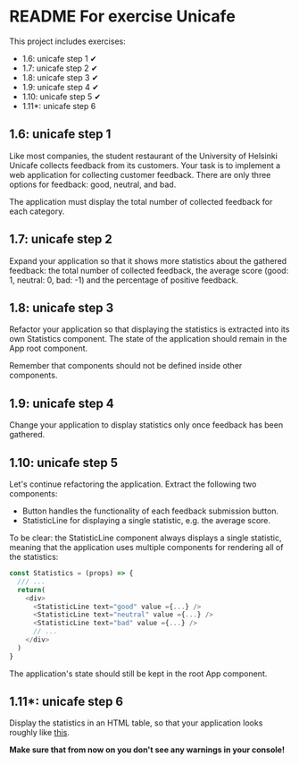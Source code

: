 # README For exercise Unicafe

This project includes exercises:

- 1.6: unicafe step 1 ✔
- 1.7: unicafe step 2 ✔
- 1.8: unicafe step 3 ✔
- 1.9: unicafe step 4 ✔
- 1.10: unicafe step 5 ✔
- 1.11*: unicafe step 6


## 1.6: unicafe step 1

Like most companies, the student restaurant of the University of Helsinki Unicafe collects feedback from its customers. Your task is to implement a web application for collecting customer feedback. There are only three options for feedback: good, neutral, and bad.

The application must display the total number of collected feedback for each category.

## 1.7: unicafe step 2

Expand your application so that it shows more statistics about the gathered feedback: the total number of collected feedback, the average score (good: 1, neutral: 0, bad: -1) and the percentage of positive feedback.

## 1.8: unicafe step 3

Refactor your application so that displaying the statistics is extracted into its own Statistics component. The state of the application should remain in the App root component.

Remember that components should not be defined inside other components.

## 1.9: unicafe step 4

Change your application to display statistics only once feedback has been gathered.

## 1.10: unicafe step 5

Let's continue refactoring the application. Extract the following two components:

- Button handles the functionality of each feedback submission button.
- StatisticLine for displaying a single statistic, e.g. the average score.

To be clear: the StatisticLine component always displays a single statistic, meaning that the application uses multiple components for rendering all of the statistics:

```  js
const Statistics = (props) => {
  /// ...
  return(
    <div>
      <StatisticLine text="good" value ={...} />
      <StatisticLine text="neutral" value ={...} />
      <StatisticLine text="bad" value ={...} />
      // ...
    </div>
  )
}
```

The application's state should still be kept in the root App component.

## 1.11*: unicafe step 6
Display the statistics in an HTML table, so that your application looks roughly like [this](https://fullstackopen.com/en/part1/a_more_complex_state_debugging_react_apps#exercises-1-6-1-14:~:text=1.11*%3A%20unicafe%20step%206).


**Make sure that from now on you don't see any warnings in your console!**